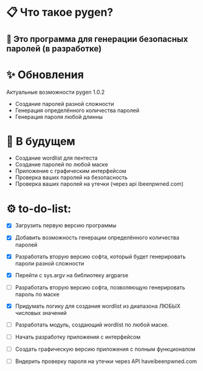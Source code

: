 # 📋 Что такое pygen?
## 🔐 Это программа для генерации безопасных паролей (в разработке)


# ✨ Обновления 
Актуальные возможности pygen 1.0.2
- Cоздание паролей разной сложности
- Генерация определённого количества паролей
- Генерация пароля любой длинны

# 🚀 В будущем

- Создание wordlist для пентеста
- Создание паролей по любой маске
- Приложение с графическим интерфейсом
- Проверка ваших паролей на безопасность
- Проверка ваших паролей на утечки (через api ibeenpwned.com)



# ⚙️ to-do-list:
- [x] Загрузить первую версию программы
- [x] Добавить возможность генерации определённого количества паролей  

- [x] Разработать вторую версию софта, который будет генерировать пароли разной сложности
- [x] Перейти с sys.argv на библиотеку argparse
- [ ] Разработать вторую версию софта, позволяющую генерировать пароль по маске
- [x] Придумать логику для создания wordlist из диапазона ЛЮБЫХ числовых значений
- [ ] Разработать модуль, создающий wordlist по любой маске.
- [ ] Начать разработку приложения с интерфейсом

- [ ] Создать графическую версию приложения с полным функционалом
- [ ] Вндерить проверку пароля на утечки через API haveibeenpwned.com
